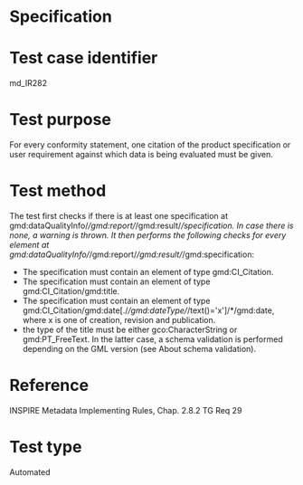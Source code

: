 
# Specification

# Test case identifier	

md_IR282

# Test purpose	

For every conformity statement, one citation of the product specification or user requirement against which data is being evaluated must be given.

# Test method	

The test first checks if there is at least one specification at gmd:dataQualityInfo/*/gmd:report/*/gmd:result/*/specification. In case there is none, a warning is thrown. It then performs the following checks for every element at gmd:dataQualityInfo/*/gmd:report/*/gmd:result/*/gmd:specification:
*	The specification must contain an element of type gmd:CI_Citation.
*	The specification must contain an element of type gmd:CI_Citation/gmd:title.
*	The specification must contain an element of type gmd:CI_Citation/gmd:date[./*/gmd:dateType/*/text()='x']/*/gmd:date, where x is one of creation, revision and publication.
*	the type of the title must be either gco:CharacterString or gmd:PT_FreeText. In the latter case, a schema validation is performed depending on the GML version (see About schema validation).

# Reference	 

INSPIRE Metadata Implementing Rules, Chap. 2.8.2
TG Req 29

# Test type	

Automated

